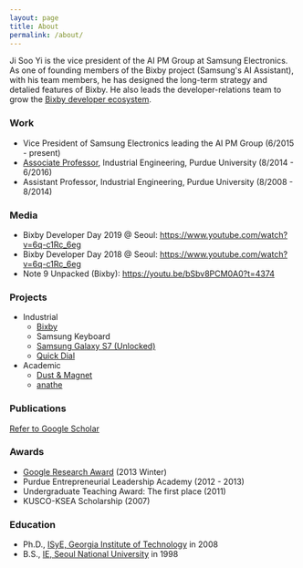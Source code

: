```yaml
---
layout: page
title: About
permalink: /about/
---
```


Ji Soo Yi is the vice president of the AI PM Group at Samsung Electronics. As one of founding members of the Bixby project (Samsung's AI Assistant), with his team members, he has designed the long-term strategy and detalied features of Bixby. He also leads the developer-relations team to grow the [Bixby developer ecosystem](https://bixbydevelopers.com/).

### Work

* Vice President of Samsung Electronics leading the AI PM Group (6/2015 - present)
* [Associate Professor](https://engineering.purdue.edu/IE/news/2015/professor-ji-soo-yi-promoted), Industrial Engineering, Purdue University (8/2014 - 6/2016)
* Assistant Professor, Industrial Engineering, Purdue University (8/2008 - 8/2014)

### Media

* Bixby Developer Day 2019 @ Seoul: https://www.youtube.com/watch?v=6q-c1Rc_6eg
* Bixby Developer Day 2018 @ Seoul: https://www.youtube.com/watch?v=6q-c1Rc_6eg
* Note 9 Unpacked (Bixby): https://youtu.be/bSbv8PCM0A0?t=4374

### Projects

* Industrial
  * [Bixby](https://en.wikipedia.org/wiki/Bixby_(virtual_assistant))
  * Samsung Keyboard
  * [Samsung Galaxy S7 (Unlocked)](http://www.androidcentral.com/galaxy-s7-unlocked)
  * [Quick Dial](https://news.samsung.com/global/quick-dial-the-easy-fast-way-to-make-a-phone-call)
* Academic
  * [Dust & Magnet](https://github.com/yijisoo/DnM/)
  * [anathe](http://anathe.herokuapp.com/)

### Publications

  [Refer to Google Scholar](https://scholar.google.com/citations?user=LqWIQ8kAAAAJ)

### Awards

* [Google Research Award](https://research.googleblog.com/2013/02/google-research-awards-winter-2013.html) (2013 Winter)
* Purdue Entrepreneurial Leadership Academy (2012 - 2013)
* Undergraduate Teaching Award: The first place (2011)
* KUSCO-KSEA Scholarship (2007)

### Education

* Ph.D., [ISyE, Georgia Institute of Technology](https://www.isye.gatech.edu/) in 2008
* B.S., [IE, Seoul National University](http://ie.snu.ac.kr/) in 1998